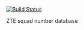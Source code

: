 [![Build Status](https://travis-ci.org/asalamon74/ztemezszam.svg?branch=master)](https://travis-ci.org/asalamon74/ztemezszam)

ZTE squad number database
